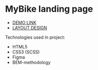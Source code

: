 # MyBike landing page
- [DEMO LINK](https://yeliseiev.github.io/MyBike/)
- [LAYOUT DESIGN](https://www.figma.com/file/Ic3SlZjkATYaS7uTifZAIk/BIKE)

    
Technologies used in project:

  - HTML5
  - CSS3 (SCSS)
  - Figma
  - BEM-methodology

